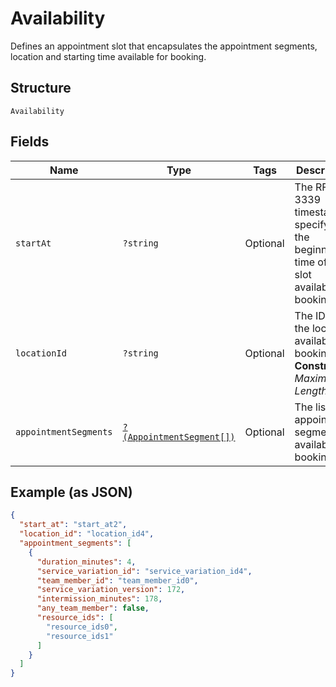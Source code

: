 
# Availability

Defines an appointment slot that encapsulates the appointment segments, location and starting time available for booking.

## Structure

`Availability`

## Fields

| Name | Type | Tags | Description | Getter | Setter |
|  --- | --- | --- | --- | --- | --- |
| `startAt` | `?string` | Optional | The RFC 3339 timestamp specifying the beginning time of the slot available for booking. | getStartAt(): ?string | setStartAt(?string startAt): void |
| `locationId` | `?string` | Optional | The ID of the location available for booking.<br>**Constraints**: *Maximum Length*: `32` | getLocationId(): ?string | setLocationId(?string locationId): void |
| `appointmentSegments` | [`?(AppointmentSegment[])`](../../doc/models/appointment-segment.md) | Optional | The list of appointment segments available for booking | getAppointmentSegments(): ?array | setAppointmentSegments(?array appointmentSegments): void |

## Example (as JSON)

```json
{
  "start_at": "start_at2",
  "location_id": "location_id4",
  "appointment_segments": [
    {
      "duration_minutes": 4,
      "service_variation_id": "service_variation_id4",
      "team_member_id": "team_member_id0",
      "service_variation_version": 172,
      "intermission_minutes": 178,
      "any_team_member": false,
      "resource_ids": [
        "resource_ids0",
        "resource_ids1"
      ]
    }
  ]
}
```

